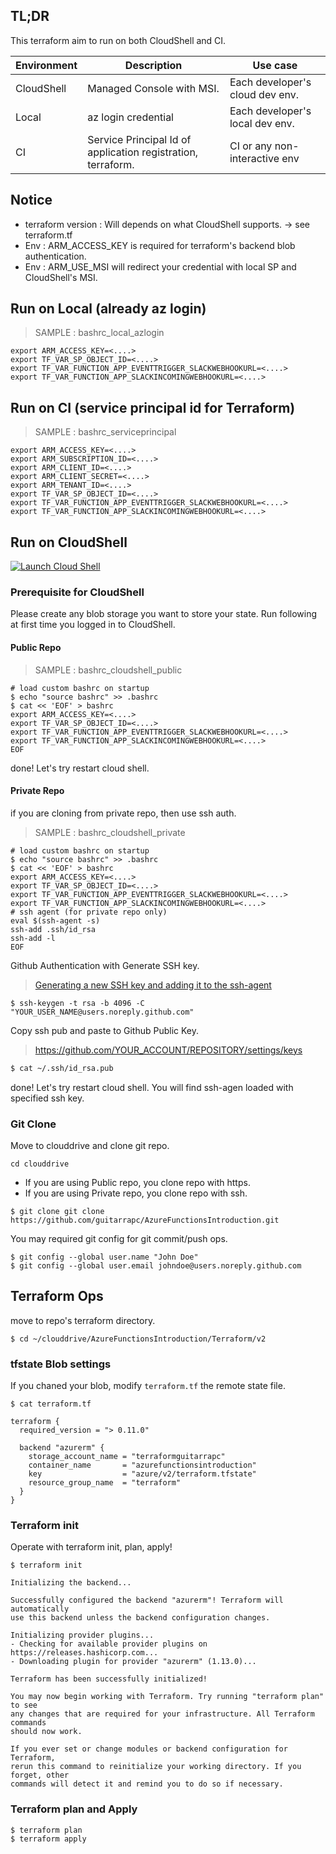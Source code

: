 ## TL;DR

This terraform aim to run on both CloudShell and CI.

Environment | Description | Use case
---- | ---- | ----
CloudShell | Managed Console with MSI. | Each developer's cloud dev env.
Local | az login credential | Each developer's local dev env.
CI | Service Principal Id of application registration, terraform. | CI or any non-interactive env

## Notice

* terraform version : Will depends on what CloudShell supports. -> see terraform.tf
* Env : ARM_ACCESS_KEY is required for terraform's backend blob authentication.
* Env : ARM_USE_MSI will redirect your credential with local SP and CloudShell's MSI.

## Run on Local (already az login)

> SAMPLE : bashrc_local_azlogin

```bashrc
export ARM_ACCESS_KEY=<....>
export TF_VAR_SP_OBJECT_ID=<....>
export TF_VAR_FUNCTION_APP_EVENTTRIGGER_SLACKWEBHOOKURL=<....>
export TF_VAR_FUNCTION_APP_SLACKINCOMINGWEBHOOKURL=<....>
```


## Run on CI (service principal id for Terraform)

> SAMPLE : bashrc_serviceprincipal

```bashrc
export ARM_ACCESS_KEY=<....>
export ARM_SUBSCRIPTION_ID=<....>
export ARM_CLIENT_ID=<....>
export ARM_CLIENT_SECRET=<....>
export ARM_TENANT_ID=<....>
export TF_VAR_SP_OBJECT_ID=<....>
export TF_VAR_FUNCTION_APP_EVENTTRIGGER_SLACKWEBHOOKURL=<....>
export TF_VAR_FUNCTION_APP_SLACKINCOMINGWEBHOOKURL=<....>
```

## Run on CloudShell


[![Launch Cloud Shell](https://shell.azure.com/images/launchcloudshell.png "Launch Cloud Shell")](https://shell.azure.com)

### Prerequisite for CloudShell

Please create any blob storage you want to store your state.
Run following at first time you logged in to CloudShell.

#### Public Repo

> SAMPLE : bashrc_cloudshell_public

```bashrc
# load custom bashrc on startup
$ echo "source bashrc" >> .bashrc
$ cat << 'EOF' > bashrc
export ARM_ACCESS_KEY=<....>
export TF_VAR_SP_OBJECT_ID=<....>
export TF_VAR_FUNCTION_APP_EVENTTRIGGER_SLACKWEBHOOKURL=<....>
export TF_VAR_FUNCTION_APP_SLACKINCOMINGWEBHOOKURL=<....>
EOF
```

done! Let's try restart cloud shell.

#### Private Repo

if you are cloning from private repo, then use ssh auth.

> SAMPLE : bashrc_cloudshell_private

```bashrc
# load custom bashrc on startup
$ echo "source bashrc" >> .bashrc
$ cat << 'EOF' > bashrc
export ARM_ACCESS_KEY=<....>
export TF_VAR_SP_OBJECT_ID=<....>
export TF_VAR_FUNCTION_APP_EVENTTRIGGER_SLACKWEBHOOKURL=<....>
export TF_VAR_FUNCTION_APP_SLACKINCOMINGWEBHOOKURL=<....>
# ssh agent (for private repo only)
eval $(ssh-agent -s)
ssh-add .ssh/id_rsa
ssh-add -l
EOF
```

Github Authentication with Generate SSH key.

> [Generating a new SSH key and adding it to the ssh-agent](https://help.github.com/articles/generating-a-new-ssh-key-and-adding-it-to-the-ssh-agent/
)

```shell
$ ssh-keygen -t rsa -b 4096 -C "YOUR_USER_NAME@users.noreply.github.com"
```

Copy ssh pub and paste to Github Public Key.

> https://github.com/YOUR_ACCOUNT/REPOSITORY/settings/keys

```bash
$ cat ~/.ssh/id_rsa.pub
```

done! Let's try restart cloud shell.
You will find ssh-agen loaded with specified ssh key.

### Git Clone

Move to clouddrive and clone git repo.

```shell
cd clouddrive
```

* If you are using Public repo, you clone repo with https.
* If you are using Private repo, you clone repo with ssh.

```shell
$ git clone git clone https://github.com/guitarrapc/AzureFunctionsIntroduction.git
```

You may required git config for git commit/push ops.

```
$ git config --global user.name "John Doe"
$ git config --global user.email johndoe@users.noreply.github.com
```

## Terraform Ops


move to repo's terraform directory.

```shell
$ cd ~/clouddrive/AzureFunctionsIntroduction/Terraform/v2
```

### tfstate Blob settings

If you chaned your blob, modify `terraform.tf` the remote state file.

```shell
$ cat terraform.tf

terraform {
  required_version = "> 0.11.0"

  backend "azurerm" {
    storage_account_name = "terraformguitarrapc"
    container_name       = "azurefunctionsintroduction"
    key                  = "azure/v2/terraform.tfstate"
    resource_group_name  = "terraform"
  }
}
```

### Terraform init

Operate with terraform init, plan, apply!

```shell
$ terraform init

Initializing the backend...

Successfully configured the backend "azurerm"! Terraform will automatically
use this backend unless the backend configuration changes.

Initializing provider plugins...
- Checking for available provider plugins on https://releases.hashicorp.com...
- Downloading plugin for provider "azurerm" (1.13.0)...

Terraform has been successfully initialized!

You may now begin working with Terraform. Try running "terraform plan" to see
any changes that are required for your infrastructure. All Terraform commands
should now work.

If you ever set or change modules or backend configuration for Terraform,
rerun this command to reinitialize your working directory. If you forget, other
commands will detect it and remind you to do so if necessary.
```


### Terraform plan and Apply

```shell
$ terraform plan
$ terraform apply
```